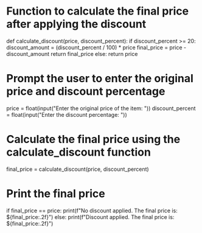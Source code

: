 # Function to calculate the final price after applying the discount
def calculate_discount(price, discount_percent):
    if discount_percent >= 20:
        discount_amount = (discount_percent / 100) * price
        final_price = price - discount_amount
        return final_price
    else:
        return price

# Prompt the user to enter the original price and discount percentage
price = float(input("Enter the original price of the item: "))
discount_percent = float(input("Enter the discount percentage: "))

# Calculate the final price using the calculate_discount function
final_price = calculate_discount(price, discount_percent)

# Print the final price
if final_price == price:
    print(f"No discount applied. The final price is: ${final_price:.2f}")
else:
    print(f"Discount applied. The final price is: ${final_price:.2f}")
